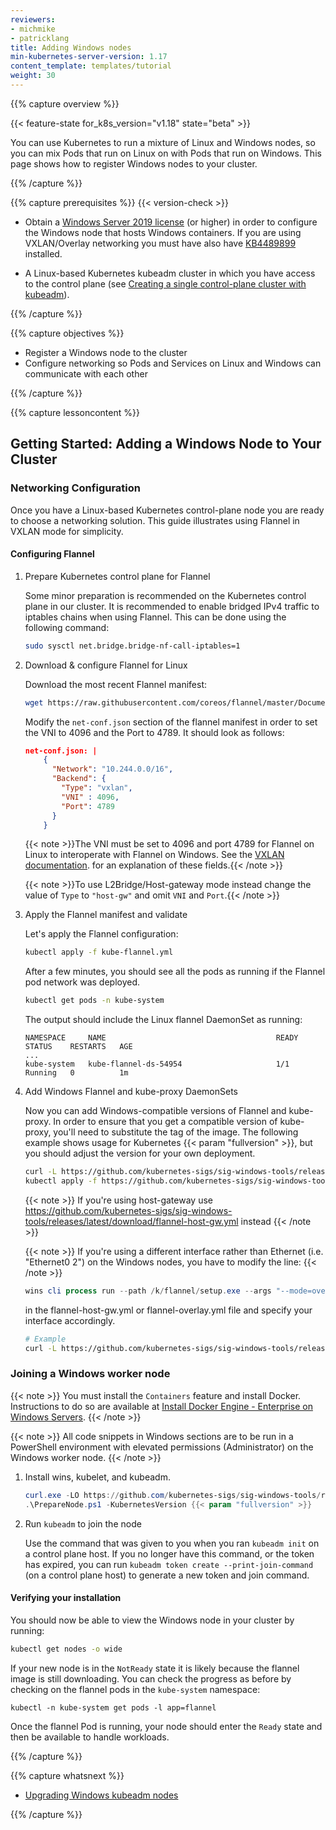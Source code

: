 ```yaml
---
reviewers:
- michmike
- patricklang
title: Adding Windows nodes
min-kubernetes-server-version: 1.17
content_template: templates/tutorial
weight: 30
---
```


{{% capture overview %}}

{{< feature-state for_k8s_version="v1.18" state="beta" >}}

You can use Kubernetes to run a mixture of Linux and Windows nodes, so you can mix Pods that run on Linux on with Pods that run on Windows. This page shows how to register Windows nodes to your cluster.

{{% /capture %}}


{{% capture prerequisites %}} {{< version-check >}}

* Obtain a [Windows Server 2019 license](https://www.microsoft.com/en-us/cloud-platform/windows-server-pricing)
(or higher) in order to configure the Windows node that hosts Windows containers.
If you are using VXLAN/Overlay networking you must have also have [KB4489899](https://support.microsoft.com/help/4489899) installed.

* A Linux-based Kubernetes kubeadm cluster in which you have access to the control plane (see [Creating a single control-plane cluster with kubeadm](/docs/setup/production-environment/tools/kubeadm/create-cluster-kubeadm/)).

{{% /capture %}}


{{% capture objectives %}}

* Register a Windows node to the cluster
* Configure networking so Pods and Services on Linux and Windows can communicate with each other

{{% /capture %}}


{{% capture lessoncontent %}}

## Getting Started: Adding a Windows Node to Your Cluster

### Networking Configuration

Once you have a Linux-based Kubernetes control-plane node you are ready to choose a networking solution. This guide illustrates using Flannel in VXLAN mode for simplicity.

#### Configuring Flannel

1. Prepare Kubernetes control plane for Flannel

    Some minor preparation is recommended on the Kubernetes control plane in our cluster. It is recommended to enable bridged IPv4 traffic to iptables chains when using Flannel. This can be done using the following command:

    ```bash
    sudo sysctl net.bridge.bridge-nf-call-iptables=1
    ```

1. Download & configure Flannel for Linux

    Download the most recent Flannel manifest:

    ```bash
    wget https://raw.githubusercontent.com/coreos/flannel/master/Documentation/kube-flannel.yml
    ```

    Modify the `net-conf.json` section of the flannel manifest in order to set the VNI to 4096 and the Port to 4789. It should look as follows:

    ```json
    net-conf.json: |
        {
          "Network": "10.244.0.0/16",
          "Backend": {
            "Type": "vxlan",
            "VNI" : 4096,
            "Port": 4789
          }
        }
    ```

    {{< note >}}The VNI must be set to 4096 and port 4789 for Flannel on Linux to interoperate with Flannel on Windows. See the [VXLAN documentation](https://github.com/coreos/flannel/blob/master/Documentation/backends.md#vxlan).
    for an explanation of these fields.{{< /note >}}

    {{< note >}}To use L2Bridge/Host-gateway mode instead change the value of `Type` to `"host-gw"` and omit `VNI` and `Port`.{{< /note >}}

1. Apply the Flannel manifest and validate

    Let's apply the Flannel configuration:

    ```bash
    kubectl apply -f kube-flannel.yml
    ```

    After a few minutes, you should see all the pods as running if the Flannel pod network was deployed.

    ```bash
    kubectl get pods -n kube-system
    ```

    The output should include the Linux flannel DaemonSet as running:

    ```
    NAMESPACE     NAME                                      READY        STATUS    RESTARTS   AGE
    ...
    kube-system   kube-flannel-ds-54954                     1/1          Running   0          1m
    ```

1. Add Windows Flannel and kube-proxy DaemonSets

    Now you can add Windows-compatible versions of Flannel and kube-proxy. In order
    to ensure that you get a compatible version of kube-proxy, you'll need to substitute
    the tag of the image. The following example shows usage for Kubernetes {{< param "fullversion" >}},
    but you should adjust the version for your own deployment.

    ```bash
    curl -L https://github.com/kubernetes-sigs/sig-windows-tools/releases/latest/download/kube-proxy.yml | sed 's/VERSION/{{< param "fullversion" >}}/g' | kubectl apply -f -
    kubectl apply -f https://github.com/kubernetes-sigs/sig-windows-tools/releases/latest/download/flannel-overlay.yml
    ```
    {{< note >}}
    If you're using host-gateway use https://github.com/kubernetes-sigs/sig-windows-tools/releases/latest/download/flannel-host-gw.yml instead
    {{< /note >}}

    {{< note >}}
    If you're using a different interface rather than Ethernet (i.e. "Ethernet0 2") on the Windows nodes, you have to modify the line:
     {{< /note >}}
    ```powershell
    wins cli process run --path /k/flannel/setup.exe --args "--mode=overlay --interface=Ethernet"
    ```
    in the flannel-host-gw.yml or flannel-overlay.yml file and specify your interface accordingly.
    
    ```bash
    # Example
    curl -L https://github.com/kubernetes-sigs/sig-windows-tools/releases/latest/download/flannel-overlay.yml | sed 's/Ethernet/Ethernet0 2/g' | kubectl apply -f -
    ```


### Joining a Windows worker node
{{< note >}}
You must install the `Containers` feature and install Docker. Instructions
to do so are available at [Install Docker Engine - Enterprise on Windows Servers](https://docs.docker.com/ee/docker-ee/windows/docker-ee/#install-docker-engine---enterprise).
{{< /note >}}

{{< note >}}
All code snippets in Windows sections are to be run in a PowerShell environment
with elevated permissions (Administrator) on the Windows worker node.
{{< /note >}}

1. Install wins, kubelet, and kubeadm.

   ```PowerShell
   curl.exe -LO https://github.com/kubernetes-sigs/sig-windows-tools/releases/latest/download/PrepareNode.ps1
   .\PrepareNode.ps1 -KubernetesVersion {{< param "fullversion" >}}
   ```

1. Run `kubeadm` to join the node

    Use the command that was given to you when you ran `kubeadm init` on a control plane host.
    If you no longer have this command, or the token has expired, you can run `kubeadm token create --print-join-command`
    (on a control plane host) to generate a new token and join command.


#### Verifying your installation
You should now be able to view the Windows node in your cluster by running:

```bash
kubectl get nodes -o wide
```

If your new node is in the `NotReady` state it is likely because the flannel image is still downloading.
You can check the progress as before by checking on the flannel pods in the `kube-system` namespace:

```shell
kubectl -n kube-system get pods -l app=flannel
```

Once the flannel Pod is running, your node should enter the `Ready` state and then be available to handle workloads.

{{% /capture %}}

{{% capture whatsnext %}}

- [Upgrading Windows kubeadm nodes](/docs/tasks/administer-cluster/kubeadm/upgrading-windows-nodes)

{{% /capture %}}
